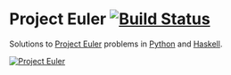 # Project Euler [![Build Status](https://travis-ci.org/jawang35/project-euler.svg?branch=master)](https://travis-ci.org/jawang35/project-euler)

Solutions to [Project Euler](https://projecteuler.net/) problems in [Python](python#python) and [Haskell](haskell#haskell).

[![Project Euler](https://projecteuler.net/profile/jawang35.png)](https://projecteuler.net/progress=jawang35)
